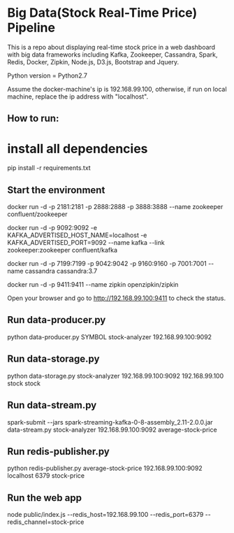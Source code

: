 # Big Data(Stock Real-Time Price) Pipeline

This is a repo about displaying real-time stock price in a web dashboard with big data frameworks including Kafka, Zookeeper, Cassandra, Spark, Redis, Docker, Zipkin, Node.js, D3.js, Bootstrap and Jquery. 

Python version = Python2.7

Assume the docker-machine's ip is 192.168.99.100, otherwise, if run on local machine, replace the ip address with "localhost".

## How to run:
# install all dependencies
pip install -r requirements.txt

## Start the environment
docker run -d -p 2181:2181 -p 2888:2888 -p 3888:3888 --name zookeeper confluent/zookeeper

docker run -d -p 9092:9092 -e KAFKA_ADVERTISED_HOST_NAME=localhost -e KAFKA_ADVERTISED_PORT=9092 --name kafka --link zookeeper:zookeeper confluent/kafka

docker run -d -p 7199:7199 -p 9042:9042 -p 9160:9160 -p 7001:7001 --name cassandra cassandra:3.7

docker run -d -p 9411:9411 --name zipkin openzipkin/zipkin

Open your browser and go to http://192.168.99.100:9411 to check the status.


## Run data-producer.py
python data-producer.py SYMBOL stock-analyzer 192.168.99.100:9092

## Run data-storage.py
python data-storage.py stock-analyzer 192.168.99.100:9092 192.168.99.100 stock stock

## Run data-stream.py
spark-submit --jars spark-streaming-kafka-0-8-assembly_2.11-2.0.0.jar data-stream.py stock-analyzer 192.168.99.100:9092 average-stock-price

## Run redis-publisher.py
python redis-publisher.py average-stock-price 192.168.99.100:9092 localhost 6379 stock-price

## Run the web app
node public/index.js --redis_host=192.168.99.100 --redis_port=6379 --redis_channel=stock-price

